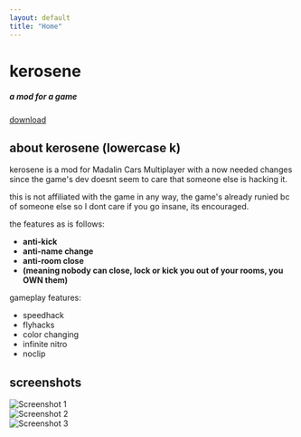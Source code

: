 ```yaml
---
layout: default
title: "Home"
---
```

<div class="container">
    <div class="section">
        <h1 class="header center red-text text-lighten-3">kerosene</h1>
        <div class="row center">
            <h5 class="header col s12 light">a mod for a game</h5>
        </div>
        <div class="row center">
            <a href="example.com" class="btn-large waves-effect waves-light purple lighten-2 rounded-btn">download</a>
        </div>
    </div>
    <div class="section">
        <h2 class="header center blue-text text-darken-2">about kerosene (lowercase k)</h2>
        <p class="flow-text center">kerosene is a mod for Madalin Cars Multiplayer with a now needed changes since the game's dev doesnt seem to care that someone else is hacking it.</p>
        <p class="flow-text center">this is not affiliated with the game in any way, the game's already runied bc of someone else so I dont care if you go insane, its encouraged.</p>
        <p class="flow-text center">the features as is follows:</p>
        <ul class="flow-text center">
            <li><b>anti-kick</b></li>
            <li><b>anti-name change</b></li>
            <li><b>anti-room close</b></li>
            <li><b>(meaning nobody can close, lock or kick you out of your rooms, you OWN them)</b></li>
        </ul>
        <p class="flow-text center">gameplay features:</p>
        <ul class="flow-text center">
            <li>speedhack</li>
            <li>flyhacks</li>
            <li>color changing</li>
            <li>infinite nitro</li>
            <li>noclip</li>
        </ul>
    <div class="section">
        <h2 class="header center green-text text-darken-2">screenshots</h2>
        <div class="row">
            <div class="col s12 m6 l4">
                <img src="screenshot1.jpg" alt="Screenshot 1" class="responsive-img materialboxed">
            </div>
            <div class="col s12 m6 l4">
                <img src="screenshot2.jpg" alt="Screenshot 2" class="responsive-img materialboxed">
            </div>
            <div class="col s12 m6 l4">
                <img src="screenshot3.jpg" alt="Screenshot 3" class="responsive-img materialboxed">
            </div>
        </div>
    </div>
</div>
